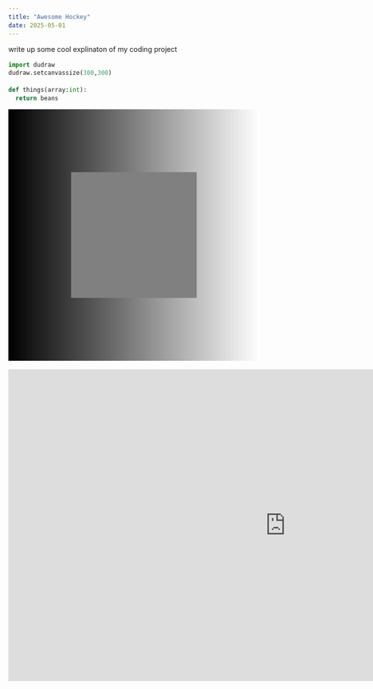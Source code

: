 ```yaml
---
title: "Awesome Hockey"
date: 2025-05-01
---
```


write up some cool explinaton of my coding project

```python
import dudraw
dudraw.setcanvassize(300,300)

def things(array:int):
  return beans

```

![Alt text](/assets/gradient.jpg)


<iframe width="1111" height="625" src="https://www.youtube.com/embed/n9V2fkk0G7k" title="Bruce Springsteen &amp; The E Street Band  - Thunder Road - Uncasville, CT-  4.12.24" frameborder="0" allow="accelerometer; autoplay; clipboard-write; encrypted-media; gyroscope; picture-in-picture; web-share" referrerpolicy="strict-origin-when-cross-origin" allowfullscreen></iframe>
